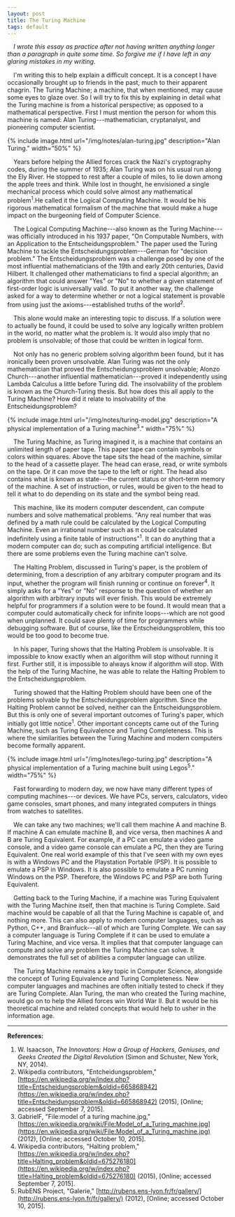 ```yaml
---
layout: post
title: The Turing Machine
tags: default
---
```

&emsp;*I wrote this essay as practice after not having written anything longer than a paragraph in quite some time.  So forgive me if I have left in any glaring mistakes in my writing.*

&emsp;I'm writing this to help explain a difficult concept.  It is a concept I have occasionally brought up to friends in the past, much to their apparent chagrin.  The Turing Machine; a machine, that when mentioned, may cause some eyes to glaze over.  So I will try to fix this by explaining in detail what the Turing machine is from a historical perspective; as opposed to a mathematical perspective.  First I must mention the person for whom this machine is named: Alan Turing---mathematician, cryptanalyst, and pioneering computer scientist.

{% include image.html url="/img/notes/alan-turing.jpg" description="Alan Turing." width="50%" %}

&emsp;Years before helping the Allied forces crack the Nazi's cryptography codes, during the summer of 1935; Alan Turing was on his usual run along the Ely River.  He stopped to rest after a couple of miles, to lie down among the apple trees and think.  While lost in thought, he envisioned a single mechanical process which could solve almost any mathematical problem<sup>1</sup>.He called it the Logical Computing Machine.  It would be his rigorous mathematical formalism of the machine that would make a huge impact on the burgeoning field of Computer Science.  

&emsp;The Logical Computing Machine---also known as the Turing Machine---was officially introduced in his 1937 paper, "On Computable Numbers, with an Application to the Entscheidungsproblem."  The paper used the Turing Machine to tackle the Entscheidungsproblem---German for "decision problem."  The Entscheidungsproblem was a challenge posed by one of the most influential mathematicians of the 19th and early 20th centuries, David Hilbert.  It challenged other mathematicians to find a special algorithm; an algorithm that could answer "Yes" or "No" to whether a given statement of first-order logic is universally valid.  To put it another way, the challenge asked for a way to determine whether or not a logical statement is provable from using just the axioms---established truths of the world<sup>2</sup>.

&emsp;This alone would make an interesting topic to discuss.  If a solution were to actually be found, it could be used to solve any logically written problem in the world, no matter what the problem is.  It would also imply that no problem is unsolvable; of those that could be written in logical form.  

&emsp;Not only has no generic problem solving algorithm been found, but it has ironically been proven unsolvable.  Alan Turing was not the only mathematician that proved the Entscheidungsproblem unsolvable; Alonzo Church---another influential mathematician---proved it independently using Lambda Calculus a little before Turing did.  The insolvability of the problem is known as the Church-Turing thesis.  But how does this all apply to the Turing Machine?  How did it relate to insolvability of the Entscheidungsproblem?

{% include image.html url="/img/notes/turing-model.jpg" description="A physical implementation of a Turing machine<sup>3</sup>." width="75%" %}

&emsp;The Turing Machine, as Turing imagined it, is a machine that contains an unlimited length of paper tape.  This paper tape can contain symbols or colors within squares.  Above the tape sits the head of the machine, similar to the head of a cassette player.  The head can erase, read, or write symbols on the tape.  Or it can move the tape to the left or right.  The head also contains what is known as state---the current status or short-term memory of the machine.  A set of instruction, or rules, would be given to the head to tell it what to do depending on its state and the symbol being read.

&emsp;This machine, like its modern computer descendent, can compute numbers and solve mathematical problems.  "Any real number that was defined by a math rule could be calculated by the Logical Computing Machine.  Even an irrational number such as &pi; could be calculated indefinitely using a finite table of instructions"<sup>1</sup>.  It can do anything that a modern computer can do; such as computing artificial intelligence.  But there are some problems even the Turing machine can't solve.

&emsp;The Halting Problem, discussed in Turing's paper, is the problem of determining, from a description of any arbitrary computer program and its input, whether the program will finish running or continue on forever<sup>4</sup>.  It simply asks for a "Yes" or "No" response to the question of whether an algorithm with arbitrary inputs will ever finish.  This would be extremely helpful for programmers if a solution were to be found.  It would mean that a computer could automatically check for infinite loops---which are not good when unplanned.  It could save plenty of time for programmers while debugging software.  But of course, like the Entscheidungsproblem, this too would be too good to become true.

&emsp;In his paper, Turing shows that the Halting Problem is unsolvable.  It is impossible to know exactly when an algorithm will stop without running it first.  Further still, it is impossible to always know if algorithm will stop.  With the help of the Turing Machine, he was able to relate the Halting Problem to the Entscheidungsproblem.

&emsp;Turing showed that the Halting Problem should have been one of the problems solvable by the Entscheidungsproblem algorithm.  Since the Halting Problem cannot be solved, neither can the Entscheidungsproblem.  But this is only one of several important outcomes of Turing's paper, which initially got little notice<sup>1</sup>.  Other important concepts came out of the Turing Machine, such as Turing Equivalence and Turing Completeness.  This is where the similarities between the Turing Machine and modern computers become formally apparent.  

{% include image.html url="/img/notes/lego-turing.jpg" description="A physical implementation of a Turing machine built using Legos<sup>5</sup>." width="75%" %}

&emsp;Fast forwarding to modern day, we now have many different types of computing machines---or devices.  We have PCs, servers, calculators, video game consoles, smart phones, and many integrated computers in things from watches to satellites.

&emsp;We can take any two machines; we'll call them machine A and machine B.  If machine A can emulate machine B, and vice versa, then machines A and B are Turing Equivalent.   For example, if a PC can emulate a video game console, and a video game console can emulate a PC, then they are Turing Equivalent.  One real world example of this that I've seen with my own eyes is with a Windows PC and the Playstation Portable (PSP).  It is possible to emulate a PSP in Windows.  It is also possible to emulate a PC running Windows on the PSP.  Therefore, the Windows PC and PSP are both Turing Equivalent.

&emsp;Getting back to the Turing Machine, if a machine was Turing Equivalent with the Turing Machine itself, then that machine is Turing Complete.  Said machine would be capable of all that the Turing Machine is capable of, and nothing more.  This can also apply to modern computer languages, such as Python, C++, and Brainfuck---all of which are Turing Complete.  We can say a computer language is Turing Complete if it can be used to emulate a Turing Machine, and vice versa.  It implies that that computer language can compute and solve any problem the Turing Machine can solve.  It demonstrates the full set of abilities a computer language can utilize.

&emsp;The Turing Machine remains a key topic in Computer Science, alongside the concept of Turing Equivalence and Turing Completeness.  New computer languages and machines are often initially tested to check if they are Turing Complete.  Alan Turing, the man who created the Turing machine, would go on to help the Allied forces win World War II.  But it would be his theoretical machine and related concepts that would help to usher in the information age.

--------

**References:**

1. W. Isaacson, *The Innovators: How a Group of Hackers, Geniuses, and Geeks Created the Digital Revolution* (Simon and Schuster, New York, NY, 2014).
2. Wikipedia contributors, "Entcheidungsproblem," [https://en.wikipedia.org/w/index.php?title=Entscheidungsproblem&oldid=665868942](https://en.wikipedia.org/w/index.php?title=Entscheidungsproblem&oldid=665868942) (2015), \[Online; accessed September 7, 2015\].
3. GabrielF, "File:model of a turing machine.jpg," [https://en.wikipedia.org/wiki/File:Model_of_a_Turing_machine.jpg](https://en.wikipedia.org/wiki/File:Model_of_a_Turing_machine.jpg) (2012), \[Online; accessed October 10, 2015\].
4. Wikipedia contributors, "Halting problem," [https://en.wikipedia.org/w/index.php?title=Halting_problem&oldid=675276180](https://en.wikipedia.org/w/index.php?title=Halting_problem&oldid=675276180) (2015), \[Online; accessed September 7, 2015\].
5. RubENS Project, "Galerie," [http://rubens.ens-lyon.fr/fr/gallery/](http://rubens.ens-lyon.fr/fr/gallery/) (2012), \[Online; accessed October 10, 2015\].